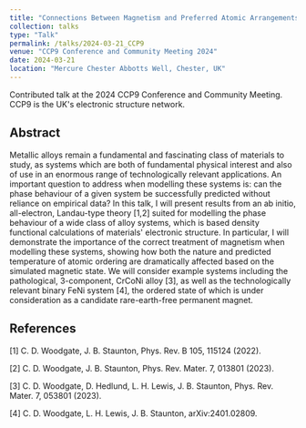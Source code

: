 ```yaml
---
title: "Connections Between Magnetism and Preferred Atomic Arrangements in Multicomponent Alloys: Insights From An All-Electron Linear Response Theory"
collection: talks
type: "Talk"
permalink: /talks/2024-03-21_CCP9
venue: "CCP9 Conference and Community Meeting 2024"
date: 2024-03-21
location: "Mercure Chester Abbotts Well, Chester, UK"
---
```


Contributed talk at the 2024 CCP9 Conference and Community Meeting. CCP9 is the UK's electronic structure network.

<h2>Abstract</h2>
Metallic alloys remain a fundamental and fascinating class of materials to study, as systems which are both of fundamental physical interest and also of use in an enormous range of technologically relevant applications. An important question to address when modelling these systems is: can the phase behaviour of a given system be successfully predicted without reliance on empirical data? In this talk, I will present results from an ab initio, all-electron, Landau-type theory [1,2] suited for modelling the phase behaviour of a wide class of alloy systems, which is based density functional calculations of materials' electronic structure. In particular, I will demonstrate the importance of the correct treatment of magnetism when modelling these systems, showing how both the nature and predicted temperature of atomic ordering are dramatically affected based on the simulated magnetic state. We will consider example systems including the pathological, 3-component, CrCoNi alloy [3], as well as the technologically relevant binary FeNi system [4], the ordered state of which is under consideration as a candidate rare-earth-free permanent magnet.

<h2>References</h2>
[1] C. D. Woodgate, J. B. Staunton, Phys. Rev. B 105, 115124 (2022).

[2] C. D. Woodgate, J. B. Staunton, Phys. Rev. Mater. 7, 013801 (2023).

[3] C. D. Woodgate, D. Hedlund, L. H. Lewis, J. B. Staunton, Phys. Rev. Mater. 7, 053801 (2023).

[4] C. D. Woodgate, L. H. Lewis, J. B. Staunton, arXiv:2401.02809.
